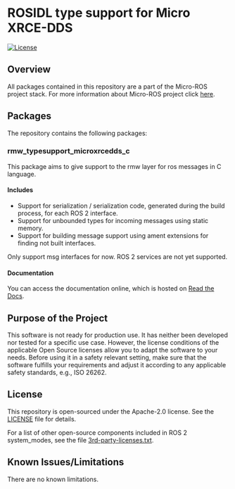 # ROSIDL type support for Micro XRCE-DDS

[![License](https://img.shields.io/badge/License-Apache%202.0-blue.svg)](https://opensource.org/licenses/Apache-2.0)

## Overview

All packages contained in this repository are a part of the Micro-ROS project stack.
For more information about Micro-ROS project click [here](https://microros.github.io/micro-ROS/).

## Packages

The repository contains the following packages:

### rmw_typesupport_microxrcedds_c

This package aims to give support to the rmw layer for ros messages in C language.

#### Includes

- Support for serialization / serialization code, generated during the build process, for each ROS 2 interface.
- Support for unbounded types for incoming messages using static memory.
- Support for building message support using ament extensions for finding not built interfaces.

Only support msg interfaces for now. ROS 2 services are not yet supported.

#### Documentation

You can access the documentation online, which is hosted on [Read the Docs]().

## Purpose of the Project

This software is not ready for production use. It has neither been developed nor
tested for a specific use case. However, the license conditions of the
applicable Open Source licenses allow you to adapt the software to your needs.
Before using it in a safety relevant setting, make sure that the software
fulfills your requirements and adjust it according to any applicable safety
standards, e.g., ISO 26262.

## License

This repository is open-sourced under the Apache-2.0 license. See the [LICENSE](LICENSE) file for details.

For a list of other open-source components included in ROS 2 system_modes,
see the file [3rd-party-licenses.txt](3rd-party-licenses.txt).

## Known Issues/Limitations

There are no known limitations.